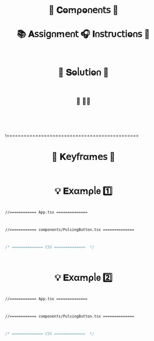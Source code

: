 
<h1  align="center" > 🍄 𝐂ⱺꭑρⱺ𐓣𝖾𐓣𝗍𝗌 🥠</h1>


<h1  align="center" >📚 𝐀𝗌𝗌𝗂𝗀𐓣ꭑ𝖾𐓣𝗍 🎧 𝚰𐓣𝗌𝗍𝗋υ𝖼𝗍𝗂ⱺ𐓣𝗌 🧋</h1>

</br>

<h1  align="center" >🌽 𝐒ⱺᥣυ𝗍𝗂ⱺ𐓣 🪻</h1>

```JSX


```












<h2  align="center" > 🕍   🏄‍♀️</h2>

```TSX


```

<h1  align="center" > 

<img src="" width="" height=""/>

</h1>

!==============================================




<h1  align="center" > 🍄 𝐊𝖾𝗒𝖿𝗋αꭑ𝖾𝗌  🥠</h1>

```TSX


```

<h1  align="center" >💡 𝐄𝗑αꭑρᥣ𝖾  1️⃣ </h1>

```TSX

//============ App.tsx ============== 


```

```TSX

//============ components/PulsingButton.tsx ============== 


```

```css

/* ============== CSS ==============  */


```

</br>

<h1  align="center" > 💡 𝐄𝗑αꭑρᥣ𝖾 2️⃣ </h1>

```TSX

//============ App.tsx ============== 


```

```TSX

//============ components/PulsingButton.tsx ============== 


```

```css

/* ============== CSS ==============  */


```